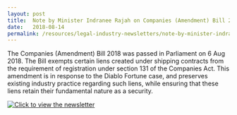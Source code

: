 ```yaml
---
layout: post
title:  Note by Minister Indranee Rajah on Companies (Amendment) Bill 2018
date:   2018-08-14
permalink: /resources/legal-industry-newsletters/note-by-minister-indranee-rajah-on-companies-amendment-bill-2018
---
```


The Companies (Amendment) Bill 2018 was passed in Parliament on 6 Aug 2018. The Bill exempts certain liens created under shipping contracts from the requirement of registration under section 131 of the Companies Act. This amendment is in response to the Diablo Fortune case, and preserves existing industry practice regarding such liens, while ensuring that these liens retain their fundamental nature as a security.

[![Click to view the newsletter](/isomerpages-mlaw/images/1534234158622.jpg?thumbnail)](HTTP://WWW.GOOGLE.COM)


